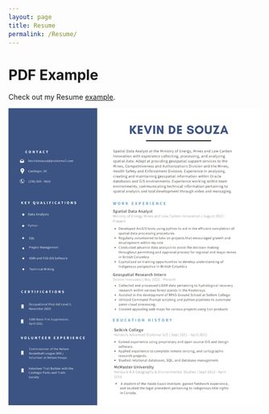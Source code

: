 ```yaml
---
layout: page
title: Resume
permalink: /Resume/
---
```

<!DOCTYPE html>
<html>
  <head>
    <title>Title of the document</title>
  </head>
  <body>
    <h1>PDF Example</h1>
    <p>Check out my Resume <a href="/cv/KevindeSouza_13Nov2022.pdf">example</a>.</p>
  </body>
</html>

![Alt text](cv/cv.png)
